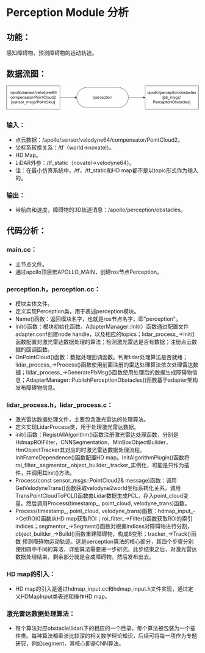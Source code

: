 # Perception Module 分析
## 功能：
感知障碍物，预测障碍物的运动轨迹。

## 数据流图：
![perception data flow](images/perception_node_arch.bmp)

### 输入：
 * 点云数据：/apollo/sensor/velodyne64/compensator/PointCloud2。
 * 坐标系转换关系：/tf（world->novatel）。
 * HD Map。
 * LiDAR外参：/tf_static（novatel->velodyne64）。
 * 注：在最小仿真系统中，/tf，/tf_static和HD map都不是以topic形式作为输入的。

### 输出：
 * 带航向和速度，障碍物的3D轨道消息：/apollo/perception/obstacles。

## 代码分析：
### main.cc：
 * 主节点文件。
 * 通过apollo顶层宏APOLLO_MAIN，创建ros节点Perception。

### perception.h，perception.cc：
 * 模块主体文件。
 * 定义实现Perception类，用于表述perception模块。
 * Name()函数：返回模块名字，也就是ros节点名字，即"perception"。
 * Init()函数：模块初始化函数。AdapterManager::Init(）函数通过配置文件adapter.conf创建node handle，以及相应的topics；lidar_process_->Init()函数配置对激光雷达数据处理的算法；检测激光雷达是否有数据；注册点云数据的回调函数。
 * OnPointCloud()函数：数据处理回调函数。判断lidar处理算法是否就绪；lidar_process_->Process()函数使用前面注册的雷达处理算法依次处理雷达数据；lidar_process_->GeneratePbMsg()函数使用处理后的数据生成障碍物信息；AdapterManager::PublishPerceptionObstacles()函数基于adapter架构发布障碍物信息。

### lidar_process.h，lidar_process.c：
 * 激光雷达数据处理文件，主要包含激光雷达的处理算法。
 * 定义实现LidarProcess类，用于处理激光雷达数据。
 * init()函数：RegistAllAlgorithm()函数注册激光雷达处理函数，分别是HdmapROIFilter，CNNSegmentation，MinBoxObjectBuilder，HmObjectTracker其对应的时激光雷达数据处理流程。InitFrameDependence()函数配置HD map。InitAlgorithmPlugin()函数将roi_filter_,segmentor_,object_builder_,tracker_实例化，可能是只作为插件，并调用其init()方法。
 * Process(const sensor_msgs::PointCloud2& message)函数：调用GetVelodyneTrans()函数获取velodyne2world坐标系转化关系，调用TransPointCloudToPCL()函数由Lidar数据生成PCL，存入point_cloud变量。然后调用Process(timestamp_, point_cloud, velodyne_trans)函数。
 * Process(timestamp_, point_cloud, velodyne_trans)函数：hdmap_input_->GetROI()函数从HD map获取ROI；roi_filter_->Filter()函数获取ROI的索引indices；segmentor_->Segment()函数对根据indices对障碍物进行分割，object_builder_->Build()函数重建障碍物，构成6变形；tracker_->Track()函数	预测障碍物运动轨迹。这是perception算法的核心部分，其四个步骤分别使用四中不同的算法，详细算法需要进一步研究。此步结束之后，对激光雷达数据处理结束，剩余部分就是合成障碍物，然后发布出去。

### HD map的引入：
 * HD map的引入是通过hdmap_input.cc和hdmap_input.h文件实现，通过定义HDMapInput类表述和操作HD map。

### 激光雷达数据处理算法：
 * 每个算法对应obstacle\lidar\下的相应的一个目录，每个算法被包装为一个插件类。每种算法都牵涉比较深的相关数学理论知识，后续可将每一项作为专题研究，例如segment，其核心即是CNN算法。
